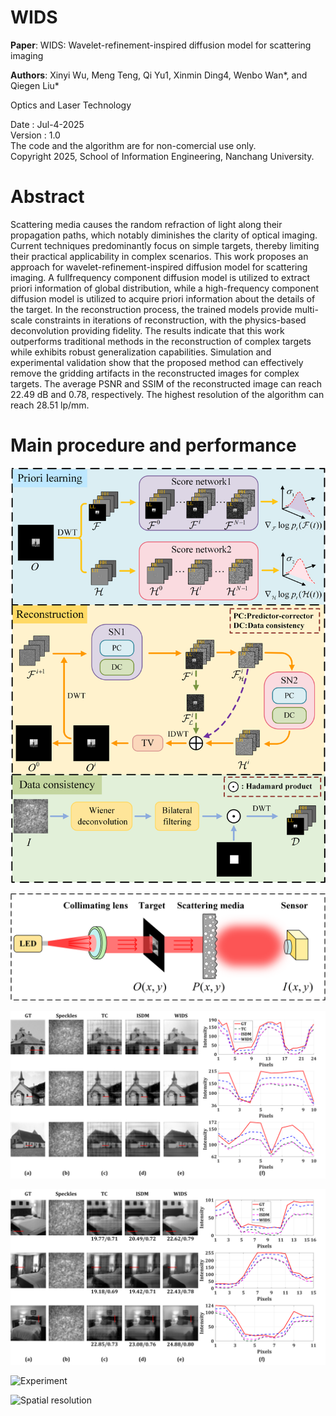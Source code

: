 # WIDS

**Paper**: WIDS: Wavelet-refinement-inspired diffusion model for scattering imaging

**Authors**: Xinyi Wu, Meng Teng, Qi Yu1, Xinmin Ding4, Wenbo Wan*, and Qiegen Liu*   

Optics and Laser Technology     

Date : Jul-4-2025  
Version : 1.0  
The code and the algorithm are for non-comercial use only.  
Copyright 2025, School of Information Engineering, Nanchang University.  
# Abstract
Scattering media causes the random refraction of light along their propagation paths, which notably diminishes the clarity of optical imaging. Current techniques predominantly focus on simple targets, thereby limiting their practical applicability in complex scenarios. This work proposes an approach for wavelet-refinement-inspired diffusion model for scattering imaging. A fullfrequency component diffusion model is utilized to extract priori information of global distribution, while a high-frequency component diffusion model is utilized to acquire priori information about the details of the target. In the reconstruction process, the trained models provide multi-scale constraints in iterations of reconstruction, with the physics-based deconvolution providing fidelity. The results indicate that this work outperforms traditional methods in the reconstruction of complex targets while exhibits robust generalization capabilities. Simulation and experimental validation show that the proposed method can effectively remove the gridding artifacts in the reconstructed images for complex targets. The average PSNR and SSIM of the reconstructed image can reach 22.49 dB and 0.78, respectively. The highest resolution of the algorithm can reach 28.51 lp/mm.

# Main procedure and performance
![Flowchart of WIDS](/Figures/4.png "Main procedure and performance")

![Structural diagram](/Figures/7.png "Main procedure and performance")

![Simulation](/Figures/2.png "Main procedure and performance")

![Simulation_crossdata](/Figures/1.png "Main procedure and performance")

![Experiment](/Figures/5.png "Main procedure and performance")

![Spatial resolution](/Figures/3.png "Main procedure and performance")
